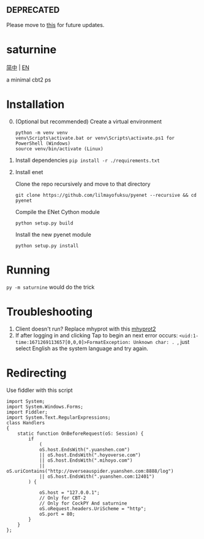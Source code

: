 ## DEPRECATED
Please move to [this](https://github.com/NickTheHuy/CockPY) for future updates.


# saturnine
[简中](README.md) | [EN](README-ENG.md)

a minimal cbt2 ps

# Installation
0. (Optional but recommended) Create a virtual environment
    ```
    python -m venv venv
    venv\Scripts\activate.bat or venv\Scripts\activate.ps1 for PowerShell (Windows)
    source venv/bin/activate (Linux)
    ```
1. Install dependencies
```pip install -r ./requirements.txt```

2. Install enet

    Clone the repo recursively and move to that directory
  
    ```git clone https://github.com/lilmayofuksu/pyenet --recursive && cd pyenet```
  
    Compile the ENet Cython module
  
    ```python setup.py build```
  
    Install the new pyenet module
  
    ```python setup.py install```

# Running
```py -m saturnine``` would do the trick

# Troubleshooting
 1. Client doesn't run? Replace mhyprot with this [mhyprot2](https://cdn.discordapp.com/attachments/991093426055442522/1044336940905922580/mhyprot2.Sys)
 2. If after logging in and clicking Tap to begin an next error occurs: `<uid:1-time:1671269113657[0,0,0]>FormatException: Unknown char: . `, just select English as the system language and try again.

# Redirecting
Use fiddler with this script
```
import System;
import System.Windows.Forms;
import Fiddler;
import System.Text.RegularExpressions;
class Handlers
{
    static function OnBeforeRequest(oS: Session) {
        if
            (
            oS.host.EndsWith(".yuanshen.com")
            || oS.host.EndsWith(".hoyoverse.com")
            || oS.host.EndsWith(".mihoyo.com")
            || oS.uriContains("http://overseauspider.yuanshen.com:8888/log")
            || oS.host.EndsWith(".yuanshen.com:12401")
        ) { 
            
            oS.host = "127.0.0.1";
            // Only for CBT-2
            // Only for CockPY And saturnine
            oS.oRequest.headers.UriScheme = "http";
            oS.port = 80;
        }
    }
};
```
 
